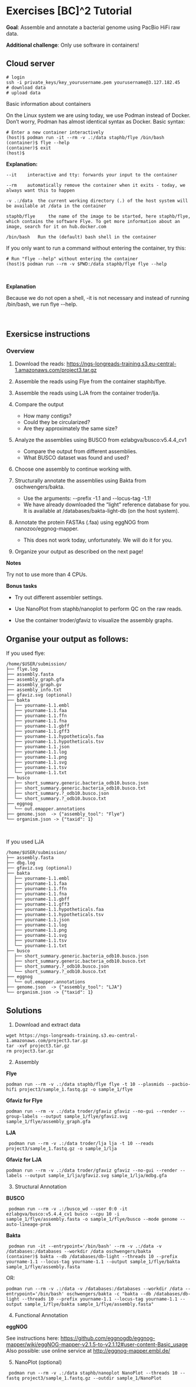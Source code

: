 # Exercises [BC]^2 Tutorial


**Goal**: Assemble and annotate a bacterial genome using PacBio HiFi raw data. 

**Additional challenge**: Only use software in containers! 


## Cloud server

```
# login
ssh -i private_keys/key_yourusername.pem yourusername@3.127.182.45
# download data
# upload data
```

Basic information about containers

On the Linux system we are using today, we use Podman instead of Docker. Don’t worry, Podman has almost identical syntax as Docker. Basic syntax: 

```
# Enter a new container interactively
(host)$ podman run -it --rm -v .:/data staphb/flye /bin/bash
(container)$ flye --help
(container)$ exit
(host)$
```

**Explanation:**

```
--it    interactive and tty: forwards your input to the container 

--rm    automatically remove the container when it exits - today, we always want this to happen 

-v .:/data  the current working directory (.) of the host system will be available at /data in the container 

staphb/flye     the name of the image to be started, here staphb/flye, which contains the software Flye. To get more information about an image, search for it on hub.docker.com 

/bin/bash   Run the (default) bash shell in the container 
```


If you only want to run a command without entering the container, try this: 

```
# Run "flye --help" without entering the container
(host)$ podman run --rm -v $PWD:/data staphb/flye flye --help
```

<br>

**Explanation**

 Because we do not open a shell, -it is not necessary and instead of running /bin/bash, we run flye --help.  

<br>

## Exersicse instructions

### Overview

1.  Download the reads: https://ngs-longreads-training.s3.eu-central-1.amazonaws.com/project3.tar.gz 

2. Assemble the reads using Flye from the container staphb/flye. 

3.  Assemble the reads using LJA from the container troder/lja. 

4. Compare the output

    - How many contigs? 
    - Could they be circularized?
    - Are they approximately the same size? 

5. Analyze the assemblies using BUSCO from ezlabgva/busco:v5.4.4_cv1
    - Compare the output from different assemblies. 
    - What BUSCO dataset was found and used? 

6. Choose one assembly to continue working with. 

7.    Structurally annotate the assemblies using Bakta from oschwengers/bakta. 
        - Use the arguments: --prefix <yourname>-1.1 and  --locus-tag <yourname>-1.1! 
        - We have already downloaded the “light” reference database for you. It is available at /databases/bakta-light-db (on the host system). 

8.   Annotate the protein FASTAs (.faa) using eggNOG from nanozoo/eggnog-mapper. 
    
        - This does not work today, unfortunately. We will do it for you. 


9. Organize your output as described on the next page! 

 


**Notes**

 Try not to use more than 4 CPUs. 


**Bonus tasks**


- Try out different assembler settings. 

- Use NanoPlot from staphb/nanoplot to perform QC on the raw reads. 

- Use the container troder/gfaviz to visualize the assembly graphs. 


## Organise your output as follows:

If you used flye:

```
/home/$USER/submission/
├── flye.log
├── assembly.fasta
├── assembly_graph.gfa
├── assembly_graph.gv
├── assembly_info.txt
├── gfaviz.svg (optional)
├── bakta
│  ├── yourname-1.1.embl
│  ├── yourname-1.1.faa
│  ├── yourname-1.1.ffn
│  ├── yourname-1.1.fna
│  ├── yourname-1.1.gbff
│  ├── yourname-1.1.gff3
│  ├── yourname-1.1.hypotheticals.faa
│  ├── yourname-1.1.hypotheticals.tsv
│  ├── yourname-1.1.json
│  ├── yourname-1.1.log
│  ├── yourname-1.1.png
│  ├── yourname-1.1.svg
│  ├── yourname-1.1.tsv
│  └── yourname-1.1.txt
├── busco
│  ├── short_summary.generic.bacteria_odb10.busco.json
│  ├── short_summary.generic.bacteria_odb10.busco.txt
│  ├── short_summary.?_odb10.busco.json
│  └── short_summary.?_odb10.busco.txt
├── eggnog
│  └── out.emapper.annotations
├── genome.json  -> {"assembly_tool": "Flye"}
└── organism.json -> {"taxid": 1}

```
<br>

If you used LJA

```
/home/$USER/submission/
├── assembly.fasta
├── dbg.log
├── gfaviz.svg (optional)
├── bakta
│  ├── yourname-1.1.embl
│  ├── yourname-1.1.faa
│  ├── yourname-1.1.ffn
│  ├── yourname-1.1.fna
│  ├── yourname-1.1.gbff
│  ├── yourname-1.1.gff3
│  ├── yourname-1.1.hypotheticals.faa
│  ├── yourname-1.1.hypotheticals.tsv
│  ├── yourname-1.1.json
│  ├── yourname-1.1.log
│  ├── yourname-1.1.png
│  ├── yourname-1.1.svg
│  ├── yourname-1.1.tsv
│  └── yourname-1.1.txt
├── busco
│  ├── short_summary.generic.bacteria_odb10.busco.json
│  ├── short_summary.generic.bacteria_odb10.busco.txt
│  ├── short_summary.?_odb10.busco.json
│  └── short_summary.?_odb10.busco.txt
├── eggnog
│  └── out.emapper.annotations
├── genome.json  -> {"assembly_tool": "LJA"}
└── organism.json -> {"taxid": 1}
```

## Solutions


1. Download and extract data

```
wget https://ngs-longreads-training.s3.eu-central-1.amazonaws.com/project3.tar.gz
tar -xvf project3.tar.gz
rm project3.tar.gz
```

2. Assembly


**Flye**

```
podman run --rm -v .:/data staphb/flye flye -t 10 --plasmids --pacbio-hifi project3/sample_1.fastq.gz -o sample_1/flye
```

**Gfaviz for Flye**

```
podman run --rm -v .:/data troder/gfaviz gfaviz --no-gui --render --group-labels --output sample_1/flye/gfaviz.svg sample_1/flye/assembly_graph.gfa

```

**LJA**


```
 podman run --rm -v .:/data troder/lja lja -t 10 --reads project3/sample_1.fastq.gz -o sample_1/lja
 ```

**Gfaviz for LJA**
 ```
 podman run --rm -v .:/data troder/gfaviz gfaviz --no-gui --render --labels --output sample_1/lja/gfaviz.svg sample_1/lja/mdbg.gfa
 ```

3. Structural Annotation

**BUSCO**

```
 podman run --rm -v .:/busco_wd --user 0:0 -it ezlabgva/busco:v5.4.4_cv1 busco --cpu 10 -i sample_1/flye/assembly.fasta -o sample_1/flye/busco --mode genome --auto-lineage-prok
```


**Bakta**

```
 podman run -it --entrypoint='/bin/bash' --rm -v .:/data -v /databases:/databases --workdir /data oschwengers/bakta
(container)$ bakta --db /databases/db-light --threads 10 --prefix yourname-1.1 --locus-tag yourname-1.1 --output sample_1/flye/bakta sample_1/flye/assembly.fasta
```

OR:

```
podman run --rm -v .:/data -v /databases:/databases --workdir /data --entrypoint='/bin/bash' oschwengers/bakta -c "bakta --db /databases/db-light --threads 10 --prefix yourname-1.1 --locus-tag yourname-1.1 --output sample_1/flye/bakta sample_1/flye/assembly.fasta"
```

4. Functional Annotation

**eggNOG**


See instructions here: https://github.com/eggnogdb/eggnog-mapper/wiki/eggNOG-mapper-v2.1.5-to-v2.1.12#user-content-Basic_usage
Also possible: use online service at http://eggnog-mapper.embl.de/

5. NanoPlot (optional)

```
 podman run --rm -v .:/data staphb/nanoplot NanoPlot --threads 10 --fastq project3/sample_1.fastq.gz --outdir sample_1/NanoPlot
```
